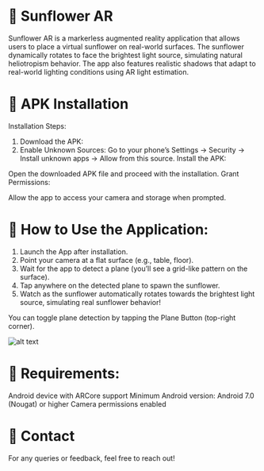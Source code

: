 # 🌻 Sunflower AR
Sunflower AR is a markerless augmented reality application that allows users to place a virtual sunflower on real-world surfaces. The sunflower dynamically rotates to face the brightest light source, simulating natural heliotropism behavior. The app also features realistic shadows that adapt to real-world lighting conditions using AR light estimation.

# 📱 APK Installation
Installation Steps:

1. Download the APK:
2. Enable Unknown Sources:
   Go to your phone’s Settings → Security → Install unknown apps → Allow from this source.
Install the APK:


Open the downloaded APK file and proceed with the installation.
Grant Permissions:

Allow the app to access your camera and storage when prompted.


# 🚀 How to Use the Application:

1. Launch the App after installation.
2. Point your camera at a flat surface (e.g., table, floor).
3. Wait for the app to detect a plane (you’ll see a grid-like pattern on the surface).
4. Tap anywhere on the detected plane to spawn the sunflower.
5. Watch as the sunflower automatically rotates towards the brightest light source, simulating real sunflower behavior!
   
You can toggle plane detection by tapping the Plane Button (top-right corner).

![alt text](http://url/to/img.png)

# 📄 Requirements:
Android device with ARCore support
Minimum Android version: Android 7.0 (Nougat) or higher
Camera permissions enabled

# 📩 Contact
For any queries or feedback, feel free to reach out!
